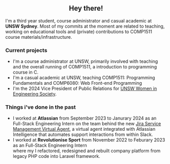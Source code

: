 <h2><center>Hey there!</center></h3>

I'm a third year student, course administrator and casual academic at <strong>UNSW Sydney</strong>. Most of my commits at the moment are related to teaching, working on educational tools and (private) contributions to COMP1511 course materials/infrastructure.

<h3>Current projects</h3>
<ul>
<li>I'm a course administrator at UNSW, primarily involved with teaching and the overall running of COMP1511, a introduction to programming course in C. </li>
<li>I'm a casual academic at UNSW, teaching COMP1511: Programming Fundamentals and COMP6080: Web Front-end Programming</li>
<li>I'm the 2024 Vice President of Public Relations for <a href = "https://www.wiesoc.com/">UNSW Women in Engineering Society</a>.</li>
</ul>

<h3>Things i've done in the past</h3>
<ul>
  <li>I worked at <strong>Atlassian</strong> from September 2023 to Janurary 2024 as an Full-Stack Engineering Intern on the team behind the new <a href = "https://www.atlassian.com/software/jira/service-management/features/itsm/virtual-agent">Jira Service Management Virtual Agent</a>, a virtual agent integrated with Atlassian Intelligence that automates support interactions from within Slack.</li>
  <li>I worked at <strong>Revolutionise Sport</strong> from November 2022 to Feburary 2023 as an Full-Stack Engineering Intern </li> where my I refactored, redesigned and rebuilt company platform from legacy PHP code into Laravel framework.
</ul>
